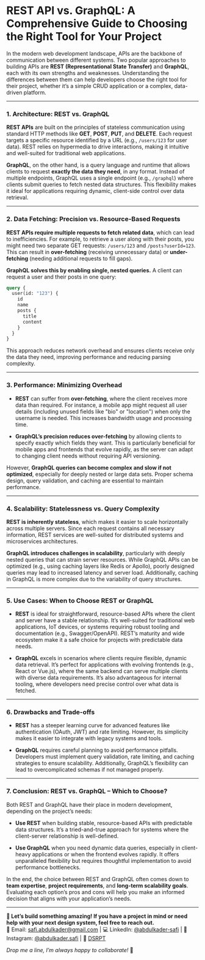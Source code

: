 # REST API vs. GraphQL: A Comprehensive Guide to Choosing the Right Tool for Your Project

In the modern web development landscape, APIs are the backbone of communication between different systems. Two popular approaches to building APIs are **REST (Representational State Transfer)** and **GraphQL**, each with its own strengths and weaknesses. Understanding the differences between them can help developers choose the right tool for their project, whether it’s a simple CRUD application or a complex, data-driven platform.

---

### **1. Architecture: REST vs. GraphQL**

**REST APIs** are built on the principles of stateless communication using standard HTTP methods like **GET**, **POST**, **PUT**, and **DELETE**. Each request targets a specific resource identified by a URL (e.g., `/users/123` for user data). REST relies on hypermedia to drive interactions, making it intuitive and well-suited for traditional web applications.

**GraphQL**, on the other hand, is a query language and runtime that allows clients to request **exactly the data they need**, in any format. Instead of multiple endpoints, GraphQL uses a single endpoint (e.g., `/graphql`) where clients submit queries to fetch nested data structures. This flexibility makes it ideal for applications requiring dynamic, client-side control over data retrieval.

---

### **2. Data Fetching: Precision vs. Resource-Based Requests**

**REST APIs require multiple requests to fetch related data**, which can lead to inefficiencies. For example, to retrieve a user along with their posts, you might need two separate GET requests: `/users/123` and `/posts?userId=123`. This can result in **over-fetching** (receiving unnecessary data) or **under-fetching** (needing additional requests to fill gaps).

**GraphQL solves this by enabling single, nested queries.** A client can request a user and their posts in one query:

```graphql
query {
  user(id: "123") {
    id
    name
    posts {
      title
      content
    }
  }
}
```

This approach reduces network overhead and ensures clients receive only the data they need, improving performance and reducing parsing complexity.

---

### **3. Performance: Minimizing Overhead**

- **REST** can suffer from **over-fetching**, where the client receives more data than required. For instance, a mobile app might request all user details (including unused fields like "bio" or "location") when only the username is needed. This increases bandwidth usage and processing time.

- **GraphQL’s precision reduces over-fetching** by allowing clients to specify exactly which fields they want. This is particularly beneficial for mobile apps and frontends that evolve rapidly, as the server can adapt to changing client needs without requiring API versioning.

However, **GraphQL queries can become complex and slow if not optimized**, especially for deeply nested or large data sets. Proper schema design, query validation, and caching are essential to maintain performance.

---

### **4. Scalability: Statelessness vs. Query Complexity**

**REST is inherently stateless**, which makes it easier to scale horizontally across multiple servers. Since each request contains all necessary information, REST services are well-suited for distributed systems and microservices architectures.

**GraphQL introduces challenges in scalability**, particularly with deeply nested queries that can strain server resources. While GraphQL APIs can be optimized (e.g., using caching layers like Redis or Apollo), poorly designed queries may lead to increased latency and server load. Additionally, caching in GraphQL is more complex due to the variability of query structures.

---

### **5. Use Cases: When to Choose REST or GraphQL**

- **REST** is ideal for straightforward, resource-based APIs where the client and server have a stable relationship. It’s well-suited for traditional web applications, IoT devices, or systems requiring robust tooling and documentation (e.g., Swagger/OpenAPI). REST’s maturity and wide ecosystem make it a safe choice for projects with predictable data needs.

- **GraphQL** excels in scenarios where clients require flexible, dynamic data retrieval. It’s perfect for applications with evolving frontends (e.g., React or Vue.js), where the same backend can serve multiple clients with diverse data requirements. It’s also advantageous for internal tooling, where developers need precise control over what data is fetched.

---

### **6. Drawbacks and Trade-offs**

- **REST** has a steeper learning curve for advanced features like authentication (OAuth, JWT) and rate limiting. However, its simplicity makes it easier to integrate with legacy systems and tools.

- **GraphQL** requires careful planning to avoid performance pitfalls. Developers must implement query validation, rate limiting, and caching strategies to ensure scalability. Additionally, GraphQL’s flexibility can lead to overcomplicated schemas if not managed properly.

---

### **7. Conclusion: REST vs. GraphQL – Which to Choose?**

Both REST and GraphQL have their place in modern development, depending on the project’s needs:

- **Use REST** when building stable, resource-based APIs with predictable data structures. It’s a tried-and-true approach for systems where the client-server relationship is well-defined.

- **Use GraphQL** when you need dynamic data queries, especially in client-heavy applications or when the frontend evolves rapidly. It offers unparalleled flexibility but requires thoughtful implementation to avoid performance bottlenecks.

In the end, the choice between REST and GraphQL often comes down to **team expertise**, **project requirements**, and **long-term scalability goals**. Evaluating each option’s pros and cons will help you make an informed decision that aligns with your application’s needs.

---

**🚀 Let’s build something amazing! If you have a project in mind or need help with your next design system, feel free to reach out.**  
📧 Email: [safi.abdulkader@gmail.com](mailto:safi.abdulkader@gmail.com) | 💻 LinkedIn: [@abdulkader-safi](https://www.linkedin.com/in/abdulkader-safi/) | 📱 Instagram: [@abdulkader.safi](https://www.instagram.com/abdulkader.safi/) | 🏢 [DSRPT](https://www.dsrpt.com.au/kw/contact)

_Drop me a line, I’m always happy to collaborate!_ 🚀
